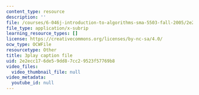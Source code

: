 ```yaml
---
content_type: resource
description: ''
file: /courses/6-046j-introduction-to-algorithms-sma-5503-fall-2005/2e2ecc176de59dd87cc29523f57769b8_vK_q-C-kXhs.srt
file_type: application/x-subrip
learning_resource_types: []
license: https://creativecommons.org/licenses/by-nc-sa/4.0/
ocw_type: OCWFile
resourcetype: Other
title: 3play caption file
uid: 2e2ecc17-6de5-9dd8-7cc2-9523f57769b8
video_files:
  video_thumbnail_file: null
video_metadata:
  youtube_id: null
---
```

